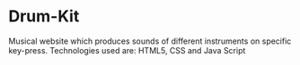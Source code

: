 # Drum-Kit
Musical website which produces sounds of different instruments on specific key-press. Technologies used are: HTML5, CSS and Java Script
